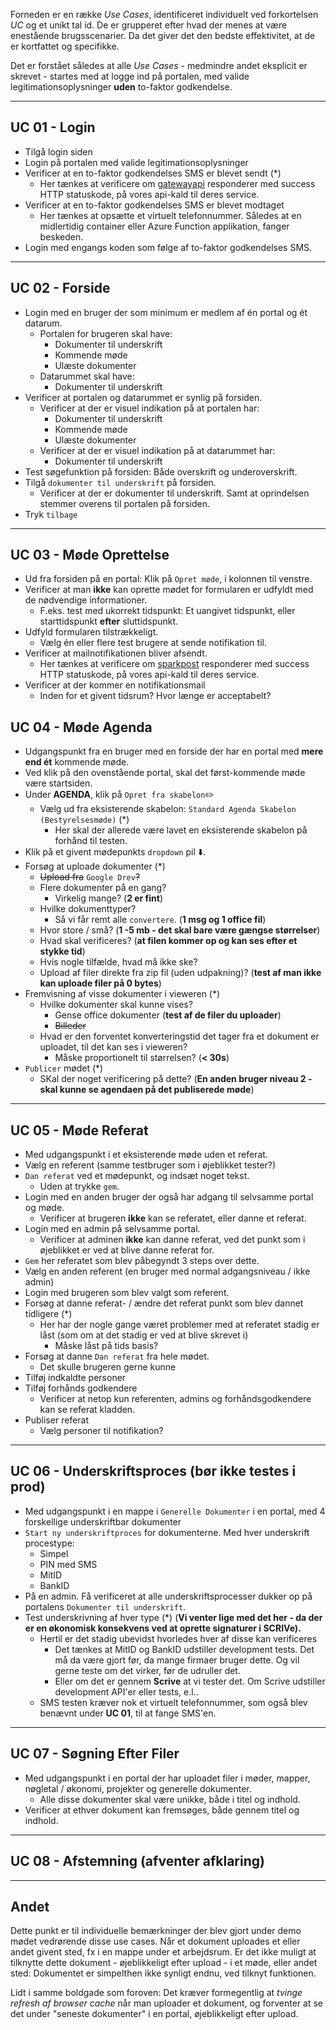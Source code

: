 Forneden er en række *Use Cases*, identificeret individuelt ved forkortelsen *UC* og et unikt tal id.
De er grupperet efter hvad der menes at være enestående brugsscenarier. Da det giver det den bedste effektivitet, at de er kortfattet og specifikke.

Det er forstået således at alle *Use Cases* - medmindre andet eksplicit er skrevet - startes med at logge ind på portalen, med valide legitimationsoplysninger **uden** to-faktor godkendelse.

---

## UC 01 - Login

- Tilgå login siden
- Login på portalen med valide legitimationsoplysninger
- Verificer at en to-faktor godkendelses SMS er blevet sendt (\*) 
  - Her tænkes at verificere om [gatewayapi](https://gatewayapi.com/) responderer med success HTTP statuskode, på vores api-kald til deres service.
- Verificer at en to-faktor godkendelses SMS er blevet modtaget 
  - Her tænkes at opsætte et virtuelt telefonnummer. Således at en midlertidig container eller Azure Function applikation, fanger beskeden.
- Login med engangs koden som følge af to-faktor godkendelses SMS.

---

## UC 02 - Forside

- Login med en bruger der som minimum er medlem af én portal og ét datarum. 
  - Portalen for brugeren skal have: 
    - Dokumenter til underskrift
    - Kommende møde
    - Ulæste dokumenter
  - Datarummet skal have: 
    - Dokumenter til underskrift
- Verificer at portalen og datarummet er synlig på forsiden. 
  - Verificer at der er visuel indikation på at portalen har: 
    - Dokumenter til underskrift
    - Kommende møde
    - Ulæste dokumenter
  - Verificer at der er visuel indikation på at datarummet har: 
    - Dokumenter til underskrift
- Test søgefunktion på forsiden: Både overskrift og underoverskrift.
- Tilgå `dokumenter til underskrift` på forsiden. 
  - Verificer at der er dokumenter til underskrift. Samt at oprindelsen stemmer overens til portalen på forsiden.
- Tryk `tilbage`

---

## UC 03 - Møde Oprettelse

- Ud fra forsiden på en portal: Klik på `Opret møde`, i kolonnen til venstre.
- Verificer at man **ikke** kan oprette mødet for formularen er udfyldt med de nødvendige informationer. 
  - F.eks. test med ukorrekt tidspunkt: Et uangivet tidspunkt, eller starttidspunkt **efter** sluttidspunkt.
- Udfyld formularen tilstrækkeligt. 
  - Vælg én eller flere test brugere at sende notifikation til.
- Verificer at mailnotifikationen bliver afsendt. 
  - Her tænkes at verificere om [sparkpost](https://app.sparkpost.com/) responderer med success HTTP statuskode, på vores api-kald til deres service.
- Verificer at der kommer en notifikationsmail 
  - Inden for et givent tidsrum? Hvor længe er acceptabelt?

## UC 04 - Møde Agenda

- Udgangspunkt fra en bruger med en forside der har en portal med **mere end ét** kommende møde.
- Ved klik på den ovenstående portal, skal det først-kommende møde være startsiden.
- Under **AGENDA**, klik på `Opret fra skabelon`✏️ 
  - Vælg ud fra eksisterende skabelon: `Standard Agenda Skabelon (Bestyrelsesmøde)` (\*) 
    - Her skal der allerede være lavet en eksisterende skabelon på forhånd til testen.
- Klik på et givent mødepunkts `dropdown` pil ⬇️.
- Forsøg at uploade dokumenter (\*) 
  - ~~Upload fra~~ `Google Drev`~~?~~
  - Flere dokumenter på en gang? 
    - Virkelig mange? (**2 er fint**)
  - Hvilke dokumenttyper? 
    - Så vi får remt alle `convertere`. (**1 msg og 1 office fil**)
  - Hvor store / små? (**1 -5 mb - det skal bare være gængse størrelser**)
  - Hvad skal verificeres? (**at filen kommer op og kan ses efter et stykke tid**)
  - Hvis nogle tilfælde, hvad må ikke ske? 
  - Upload af filer direkte fra zip fil (uden udpakning)? (**test af man ikke kan uploade filer på 0 bytes**)
- Fremvisning af visse dokumenter i vieweren (\*) 
  - Hvilke dokumenter skal kunne vises? 
    - Gense office dokumenter (**test af de filer du uploader**)
    - ~~Billeder~~
  - Hvad er den forventet konverteringstid det tager fra et dokument er uploadet, til det kan ses i vieweren? 
    - Måske proportionelt til størrelsen? (**< 30s**)
- `Publicer` mødet (\*) 
  - SKal der noget verificering på dette? (**En anden bruger niveau 2 - skal kunne se agendaen på det publiserede møde**)

---

## UC 05 - Møde Referat

- Med udgangspunkt i et eksisterende møde uden et referat.
- Vælg en referent (samme testbruger som i øjeblikket tester?)
- `Dan referat` ved et mødepunkt, og indsæt noget tekst. 
  - Uden at trykke `gem`.
- Login med en anden bruger der også har adgang til selvsamme portal og møde. 
  - Verificer at brugeren **ikke** kan se referatet, eller danne et referat.
- Login med en admin på selvsamme portal. 
  - Verificer at adminen **ikke** kan danne referat, ved det punkt som i øjeblikket er ved at blive danne referat for.
- `Gem` her referatet som blev påbegyndt 3 steps over dette.
- Vælg en anden referent (en bruger med normal adgangsniveau / ikke admin)
- Login med brugeren som blev valgt som referent.
- Forsøg at danne referat- / ændre det referat punkt som blev dannet tidligere (\*) 
  - Her har der nogle gange været problemer med at referatet stadig er låst (som om at det stadig er ved at blive skrevet i) 
    - Måske låst på tids basis?
- Forsøg at danne `Dan referat` fra hele mødet. 
  - Det skulle brugeren gerne kunne
- Tilføj indkaldte personer
- Tilføj forhånds godkendere 
  - Verificer at netop kun referenten, admins og forhåndsgodkendere kan se referat kladden.
- Publiser referat 
  - Vælg personer til notifikation?

---

## UC 06 - Underskriftsproces (bør ikke testes i prod)

- Med udgangspunkt i en mappe i `Generelle Dokumenter` i en portal, med 4 forskellige underskriftbar dokumenter
- `Start ny underskriftproces` for dokumenterne. Med hver underskrift procestype: 
  - Simpel
  - PIN med SMS
  - MitID
  - BankID
- På en admin. Få verificeret at alle underskriftsprocesser dukker op på portalens `Dokumenter til underskrift`.
- Test underskrivning af hver type (\*) (**Vi venter lige med det her - da der er en økonomisk konsekvens ved at oprette signaturer i SCRIVe).**
  - Hertil er det stadig ubevidst hvorledes hver af disse kan verificeres 
    - Det tænkes at MitID og BankID udstiller development tests. Det må da være gjort før, da mange firmaer bruger dette. Og vil gerne teste om det virker, før de udruller det.
    - Eller om det er gennem **Scrive** at vi tester det. Om Scrive udstiller development API'er eller tests, e.l..
  - SMS testen kræver nok et virtuelt telefonnummer, som også blev benævnt under **UC 01**, til at fange SMS'en.

---

## UC 07 - Søgning Efter Filer

- Med udgangspunkt i en portal der har uploadet filer i møder, mapper, nøgletal / økonomi, projekter og generelle dokumenter. 
  - Alle disse dokumenter skal være unikke, både i titel og indhold.
- Verificer at ethver dokument kan fremsøges, både gennem titel og indhold.

---

## UC 08 - Afstemning (afventer afklaring)

---

## Andet

Dette punkt er til individuelle bemærkninger der blev gjort under demo mødet vedrørende disse use cases.
Når et dokument uploades et eller andet givent sted, fx i en mappe under et arbejdsrum. Er det ikke muligt at tilknytte dette dokument - øjeblikkeligt efter upload - i et møde, eller andet sted: Dokumentet er simpelthen ikke synligt endnu, ved tilknyt funktionen.

Lidt i samme boldgade som foroven: Det kræver formegentlig at *tvinge refresh af browser cache* når man uploader et dokument, og forventer at se det under "seneste dokumenter" i en portal, øjeblikkeligt efter upload.